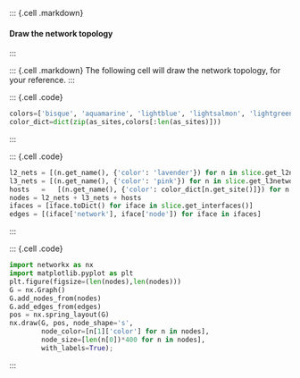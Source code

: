 
::: {.cell .markdown}
####  Draw the network topology
:::

::: {.cell .markdown}
The following cell will draw the network topology, for your reference.
:::

::: {.cell .code}
```python
colors=['bisque', 'aquamarine', 'lightblue', 'lightsalmon', 'lightgreen', 'pink', 'cyan', 'yellow', 'peachpuff', 'gold', 'plum' , 'lightskyblue',  ]
color_dict=dict(zip(as_sites,colors[:len(as_sites)]))
```
:::

::: {.cell .code}
```python
l2_nets = [(n.get_name(), {'color': 'lavender'}) for n in slice.get_l2networks() ]
l3_nets = [(n.get_name(), {'color': 'pink'}) for n in slice.get_l3networks() ]
hosts   =   [(n.get_name(), {'color': color_dict[n.get_site()]}) for n in slice.get_nodes()]
nodes = l2_nets + l3_nets + hosts
ifaces = [iface.toDict() for iface in slice.get_interfaces()]
edges = [(iface['network'], iface['node']) for iface in ifaces]
```
:::


::: {.cell .code}
```python
import networkx as nx
import matplotlib.pyplot as plt
plt.figure(figsize=(len(nodes),len(nodes)))
G = nx.Graph()
G.add_nodes_from(nodes)
G.add_edges_from(edges)
pos = nx.spring_layout(G)
nx.draw(G, pos, node_shape='s',  
        node_color=[n[1]['color'] for n in nodes], 
        node_size=[len(n[0])*400 for n in nodes],  
        with_labels=True);
```
:::
